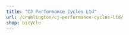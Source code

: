 ```yaml
---
title: "CJ Performance Cycles Ltd"
url: /cramlington/cj-performance-cycles-ltd/
shop: bicycle
---
```

